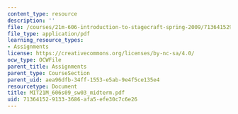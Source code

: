 ```yaml
---
content_type: resource
description: ''
file: /courses/21m-606-introduction-to-stagecraft-spring-2009/7136415291333686afa5efe30c7c6e26_MIT21M_606s09_sw03_midterm.pdf
file_type: application/pdf
learning_resource_types:
- Assignments
license: https://creativecommons.org/licenses/by-nc-sa/4.0/
ocw_type: OCWFile
parent_title: Assignments
parent_type: CourseSection
parent_uid: aea96dfb-34ff-1553-e5ab-9e4f5ce135e4
resourcetype: Document
title: MIT21M_606s09_sw03_midterm.pdf
uid: 71364152-9133-3686-afa5-efe30c7c6e26
---
```

